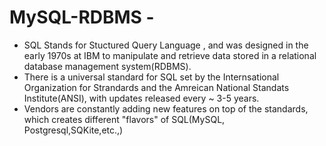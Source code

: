 # MySQL-RDBMS -
- SQL Stands for Stuctured Query Language , and was designed in the early 1970s at IBM to manipulate and retrieve data stored in a relational database management system(RDBMS).
- There is a universal standard for SQL set by the Internsational Organization for Strandards and the Amreican National Standats Institute(ANSI), with updates released every ~ 3-5 years.
- Vendors are constantly adding new features on top of the standards, which creates different "flavors" of SQL(MySQL, Postgresql,SQKite,etc.,)
